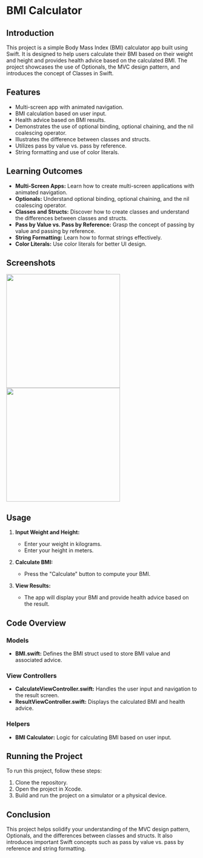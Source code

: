 # BMI Calculator

## Introduction

This project is a simple Body Mass Index (BMI) calculator app built using Swift. It is designed to help users calculate their BMI based on their weight and height and provides health advice based on the calculated BMI. The project showcases the use of Optionals, the MVC design pattern, and introduces the concept of Classes in Swift.

## Features

- Multi-screen app with animated navigation.
- BMI calculation based on user input.
- Health advice based on BMI results.
- Demonstrates the use of optional binding, optional chaining, and the nil coalescing operator.
- Illustrates the difference between classes and structs.
- Utilizes pass by value vs. pass by reference.
- String formatting and use of color literals.

## Learning Outcomes

- **Multi-Screen Apps:** Learn how to create multi-screen applications with animated navigation.
- **Optionals:** Understand optional binding, optional chaining, and the nil coalescing operator.
- **Classes and Structs:** Discover how to create classes and understand the differences between classes and structs.
- **Pass by Value vs. Pass by Reference:** Grasp the concept of passing by value and passing by reference.
- **String Formatting:** Learn how to format strings effectively.
- **Color Literals:** Use color literals for better UI design.

## Screenshots

<img src="https://github.com/user-attachments/assets/1f76f47a-1d68-4d72-a310-a55440c6f646" width="300">

<img src="https://github.com/user-attachments/assets/b2ca462c-7e4a-4493-b0ae-2f293794f393" width="300">

## Usage

1. **Input Weight and Height:**
   - Enter your weight in kilograms.
   - Enter your height in meters.

2. **Calculate BMI:**
   - Press the "Calculate" button to compute your BMI.

3. **View Results:**
   - The app will display your BMI and provide health advice based on the result.

## Code Overview

### Models

- **BMI.swift:** Defines the BMI struct used to store BMI value and associated advice.

### View Controllers

- **CalculateViewController.swift:** Handles the user input and navigation to the result screen.
- **ResultViewController.swift:** Displays the calculated BMI and health advice.

### Helpers

- **BMI Calculator:** Logic for calculating BMI based on user input.

## Running the Project

To run this project, follow these steps:

1. Clone the repository.
2. Open the project in Xcode.
3. Build and run the project on a simulator or a physical device.

## Conclusion

This project helps solidify your understanding of the MVC design pattern, Optionals, and the differences between classes and structs. It also introduces important Swift concepts such as pass by value vs. pass by reference and string formatting.
